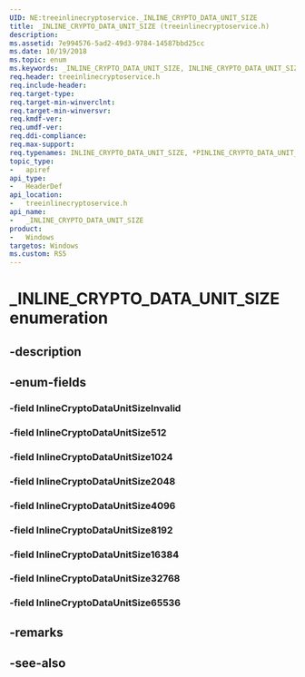 ```yaml
---
UID: NE:treeinlinecryptoservice._INLINE_CRYPTO_DATA_UNIT_SIZE
title: _INLINE_CRYPTO_DATA_UNIT_SIZE (treeinlinecryptoservice.h)
description: 
ms.assetid: 7e994576-5ad2-49d3-9784-14587bbd25cc
ms.date: 10/19/2018
ms.topic: enum
ms.keywords: _INLINE_CRYPTO_DATA_UNIT_SIZE, INLINE_CRYPTO_DATA_UNIT_SIZE, *PINLINE_CRYPTO_DATA_UNIT_SIZE, 
req.header: treeinlinecryptoservice.h
req.include-header:
req.target-type:
req.target-min-winverclnt:
req.target-min-winversvr:
req.kmdf-ver:
req.umdf-ver:
req.ddi-compliance:
req.max-support:
req.typenames: INLINE_CRYPTO_DATA_UNIT_SIZE, *PINLINE_CRYPTO_DATA_UNIT_SIZE
topic_type: 
-	apiref
api_type: 
-	HeaderDef
api_location: 
-	treeinlinecryptoservice.h
api_name: 
-	_INLINE_CRYPTO_DATA_UNIT_SIZE
product:
-	Windows
targetos: Windows
ms.custom: RS5
---
```


# _INLINE_CRYPTO_DATA_UNIT_SIZE enumeration

## -description



## -enum-fields

### -field InlineCryptoDataUnitSizeInvalid 
### -field InlineCryptoDataUnitSize512 
### -field InlineCryptoDataUnitSize1024 
### -field InlineCryptoDataUnitSize2048 
### -field InlineCryptoDataUnitSize4096 
### -field InlineCryptoDataUnitSize8192 
### -field InlineCryptoDataUnitSize16384 
### -field InlineCryptoDataUnitSize32768 
### -field InlineCryptoDataUnitSize65536 

## -remarks

## -see-also
